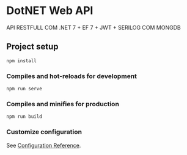 # DotNET Web API
API RESTFULL COM .NET 7 + EF 7 + JWT + SERILOG COM MONGDB

## Project setup
```
npm install
```

### Compiles and hot-reloads for development
```
npm run serve
```

### Compiles and minifies for production
```
npm run build
```



### Customize configuration
See [Configuration Reference](https://cli.vuejs.org/config/).
